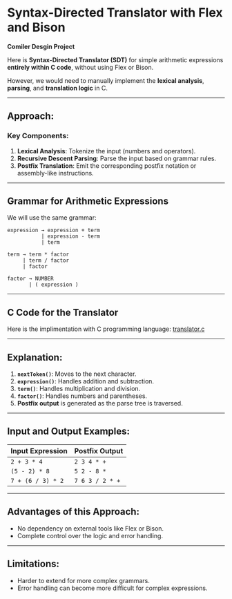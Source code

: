 # Syntax-Directed Translator with Flex and Bison

**Comiler Desgin Project**

Here is **Syntax-Directed Translator (SDT)** for simple arithmetic expressions **entirely within C code**, without using Flex or Bison. 

However, we would need to manually implement the **lexical analysis**, **parsing**, and **translation logic** in C.

---

## **Approach:**

### **Key Components:**
1. **Lexical Analysis**: Tokenize the input (numbers and operators).
2. **Recursive Descent Parsing**: Parse the input based on grammar rules.
3. **Postfix Translation**: Emit the corresponding postfix notation or assembly-like instructions.

---

## **Grammar for Arithmetic Expressions**
We will use the same grammar:

```
expression → expression + term
           | expression - term
           | term

term → term * factor
     | term / factor
     | factor

factor → NUMBER
       | ( expression )
```

---

## **C Code for the Translator**

Here is the implimentation with C programming language: [translator.c](translator.c)

---

## **Explanation:**
1. **`nextToken()`**: Moves to the next character.
2. **`expression()`**: Handles addition and subtraction.
3. **`term()`**: Handles multiplication and division.
4. **`factor()`**: Handles numbers and parentheses.
5. **Postfix output** is generated as the parse tree is traversed.

---

## **Input and Output Examples:**

| Input Expression   | Postfix Output |
|----------------|-------------------|
| `2 + 3 * 4`          | `2 3 4 * +` |
| `(5 - 2) * 8`       | `5 2 - 8 *` |
| `7 + (6 / 3) * 2` | `7 6 3 / 2 * +` |

---

## **Advantages of this Approach:**
- No dependency on external tools like Flex or Bison.
- Complete control over the logic and error handling.

---

## **Limitations:**
- Harder to extend for more complex grammars.
- Error handling can become more difficult for complex expressions.
